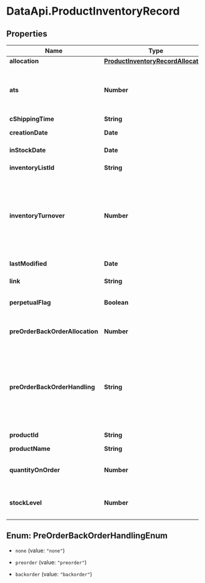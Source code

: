 # DataApi.ProductInventoryRecord

## Properties

Name | Type | Description | Notes
------------ | ------------- | ------------- | -------------
**allocation** | [**ProductInventoryRecordAllocation**](ProductInventoryRecordAllocation.md) |  | [optional] 
**ats** | **Number** | The quantity of items available to sell (ATS). This is calculated as the  allocation plus the preorderBackorderAllocation minus the turnover. | [optional] 
**cShippingTime** | **String** |  | [optional] 
**creationDate** | **Date** | Returns the value of attribute &#39;creationDate&#39;. | [optional] [readonly] 
**inStockDate** | **Date** | The date that the item is expected to be in stock. | [optional] 
**inventoryListId** | **String** | The user supplied ID of the inventory list. | [optional] 
**inventoryTurnover** | **Number** | The sum of all inventory transactions (decrements and increments)  that have been recorded subsequent to the allocation was reset date.  The quantity value can be negative due to higher quantity of inventory decrements than increments. | [optional] 
**lastModified** | **Date** | Returns the value of attribute &#39;lastModified&#39;. | [optional] [readonly] 
**link** | **String** | The URL that is used to get this instance. | [optional] 
**perpetualFlag** | **Boolean** | The flag that determines if the product is perpetually in stock. | [optional] 
**preOrderBackOrderAllocation** | **Number** | The quantity of items that are allocated for sale, beyond the initial stock allocation. | [optional] 
**preOrderBackOrderHandling** | **String** | The enum holding the records pre-backorder-handling configuration.  Possible values are NONE, PREORDER and BACKORDER.  Method returns NONE in case the record pre-backorder-handling-code is null or unknown. | [optional] 
**productId** | **String** | The user supplied ID of the product. | [optional] 
**productName** | **String** | The name of the product. | [optional] 
**quantityOnOrder** | **Number** | The on order quantity, the quantity of all transactions for  this record since the allocation reset date. | [optional] 
**stockLevel** | **Number** | The current stock level. This is calculated as the allocation minus the turnover. | [optional] 



## Enum: PreOrderBackOrderHandlingEnum


* `none` (value: `"none"`)

* `preorder` (value: `"preorder"`)

* `backorder` (value: `"backorder"`)




